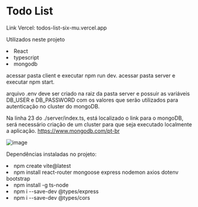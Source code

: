 # Todo List

Link Vercel: todos-list-six-mu.vercel.app

Utilizados neste projeto 
<li>
  React
</li>
<li>
  typescript
</li>
<li>
  mongodb
</li>

acessar pasta client e executar npm run dev.
acessar pasta server e executar npm start.

arquivo .env deve ser criado na raiz da pasta server e possuir as variáveis DB_USER e DB_PASSWORD com os valores que serão utilizados para autenticação no cluster do mongoDB.

Na linha 23 do ./server/index.ts, está localizado o link para o mongoDB, será necessário criação de um cluster para que seja executado localmente a aplicação. 
https://www.mongodb.com/pt-br


![image](https://github.com/user-attachments/assets/7c3d7912-1c3a-4fdd-8294-26ebe7f5196a)

Dependências instaladas no projeto:
<li>npm create vite@latest </li>
<li>npm install react-router mongoose express nodemon axios dotenv bootstrap
</li>
<li>npm install -g ts-node
</li>
<li>npm i --save-dev @types/express
</li>
<li>npm i --save-dev @types/cors</li>

